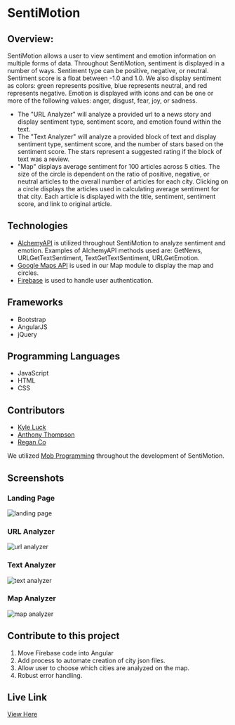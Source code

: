 # SentiMotion

## Overview:
SentiMotion allows a user to view sentiment and emotion information on multiple forms of data. Throughout SentiMotion, sentiment is displayed in a number of ways. Sentiment type can be positive, negative, or neutral. Sentiment score is a float between -1.0 and 1.0. We also display sentiment as colors: green represents positive, blue represents neutral, and red represents negative.
Emotion is displayed with icons and can be one or more of the following values: anger, disgust, fear, joy, or sadness.

* The "URL Analyzer" will analyze a provided url to a news story and display sentiment type, sentiment score, and emotion found within the text.
* The "Text Analyzer" will analyze a provided block of text and display sentiment type, sentiment score, and the number of stars based on the sentiment score. The stars represent a suggested rating if the block of text was a review.
* "Map" displays average sentiment for 100 articles across 5 cities. The size of the circle is dependent on the ratio of positive, negative, or neutral articles to the overall number of articles for each city. Clicking on a circle displays the articles used in calculating average sentiment for that city. Each article is displayed with the title, sentiment, sentiment score, and link to original article.

## Technologies
* [AlchemyAPI](http://www.alchemyapi.com/) is utilized throughout SentiMotion to analyze sentiment and emotion. Examples of AlchemyAPI methods used are: GetNews, URLGetTextSentiment, TextGetTextSentiment, URLGetEmotion.
* [Google Maps API](https://developers.google.com/maps/documentation/javascript/) is used in our Map module to display the map and circles.
* [Firebase](https://firebase.google.com/) is used to handle user authentication.

## Frameworks
* Bootstrap
* AngularJS
* jQuery

## Programming Languages
* JavaScript
* HTML
* CSS

## Contributors
* [Kyle Luck](https://github.com/kyleluck)
* [Anthony Thompson](https://github.com/Athompsonjr26)
* [Regan Co](https://github.com/rrgn)

We utilized [Mob Programming](https://en.wikipedia.org/wiki/Mob_programming) throughout the development of SentiMotion.

## Screenshots
### Landing Page
![landing page](/images/landing-page.png)

### URL Analyzer
![url analyzer](/images/url-analyzer.png)

### Text Analyzer
![text analyzer](/images/text-analyzer.png)

### Map Analyzer
![map analyzer](/images/map-analyzer.png)

## Contribute to this project
1. Move Firebase code into Angular
2. Add process to automate creation of city json files.
2. Allow user to choose which cities are analyzed on the map.
3. Robust error handling.

## Live Link
[View Here](http://digitalcrafts-may-2016-cohort.github.io/the-transcluders/)
